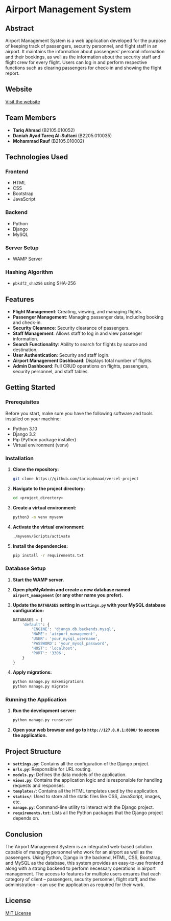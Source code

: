 # Airport Management System

## Abstract

Airport Management System is a web application developed for the purpose of keeping track of passengers, security personnel, and flight staff in an airport. It maintains the information about passengers' personal information and their bookings, as well as the information about the security staff and flight crew for every flight. Users can log in and perform respective functions such as clearing passengers for check-in and showing the flight report.

## Website

[Visit the website](https://tariqahmad.pythonanywhere.com/)

## Team Members

- **Tariq Ahmad** (B2105.010052)
- **Daniah Ayad Tareq Al-Sultani** (B2205.010035)
- **Mohammad Rauf** (B2105.010002)

## Technologies Used

### Frontend
- HTML
- CSS
- Bootstrap
- JavaScript

### Backend
- Python
- Django
- MySQL

### Server Setup
- WAMP Server

### Hashing Algorithm
- `pbkdf2_sha256` using SHA-256

## Features

- **Flight Management**: Creating, viewing, and managing flights.
- **Passenger Management**: Managing passenger data, including booking and check-in.
- **Security Clearance**: Security clearance of passengers.
- **Staff Management**: Allows staff to log in and view passenger information.
- **Search Functionality**: Ability to search for flights by source and destination.
- **User Authentication**: Security and staff login.
- **Airport Management Dashboard**: Displays total number of flights.
- **Admin Dashboard**: Full CRUD operations on flights, passengers, security personnel, and staff tables.

## Getting Started

### Prerequisites

Before you start, make sure you have the following software and tools installed on your machine:
- Python 3.10
- Django 3.2
- Pip (Python package installer)
- Virtual environment (venv)

### Installation

1. **Clone the repository:**
    ```sh
    git clone https://github.com/tariqahmaad/vercel-project
    ```
2. **Navigate to the project directory:**
    ```sh
    cd <project_directory>
    ```
3. **Create a virtual environment:**
    ```sh
    python3 -m venv myvenv
    ```
4. **Activate the virtual environment:**
    ```sh
    ./myvenv/Scripts/activate
    ```
5. **Install the dependencies:**
    ```sh
    pip install -r requirements.txt
    ```

### Database Setup

1. **Start the WAMP server.**
2. **Open phpMyAdmin and create a new database named `airport_management` (or any other name you prefer).**
3. **Update the `DATABASES` setting in `settings.py` with your MySQL database configuration:**

    ```python
    DATABASES = {
        'default': {
            'ENGINE': 'django.db.backends.mysql',
            'NAME': 'airport_management',
            'USER': 'your_mysql_username',
            'PASSWORD': 'your_mysql_password',
            'HOST': 'localhost',
            'PORT': '3306',
        }
    }
    ```

4. **Apply migrations:**
    ```sh
    python manage.py makemigrations
    python manage.py migrate
    ```

### Running the Application

1. **Run the development server:**
    ```sh
    python manage.py runserver
    ```

2. **Open your web browser and go to `http://127.0.0.1:8000/` to access the application.**

## Project Structure

- **`settings.py`**: Contains all the configuration of the Django project.
- **`urls.py`**: Responsible for URL routing.
- **`models.py`**: Defines the data models of the application.
- **`views.py`**: Contains the application logic and is responsible for handling requests and responses.
- **`templates/`**: Contains all the HTML templates used by the application.
- **`statics/`**: Used to store all the static files like CSS, JavaScript, images, etc.
- **`manage.py`**: Command-line utility to interact with the Django project.
- **`requirements.txt`**: Lists all the Python packages that the Django project depends on.


## Conclusion

The Airport Management System is an integrated web-based solution capable of managing personnel who work for an airport as well as the passengers. Using Python, Django in the backend, HTML, CSS, Bootstrap, and MySQL as the database, this system provides an easy-to-use frontend along with a strong backend to perform necessary operations in airport management. The access to features for multiple users ensures that each category of client – passengers, security personnel, flight staff, and the administration – can use the application as required for their work.

## License

[MIT License](LICENSE)

